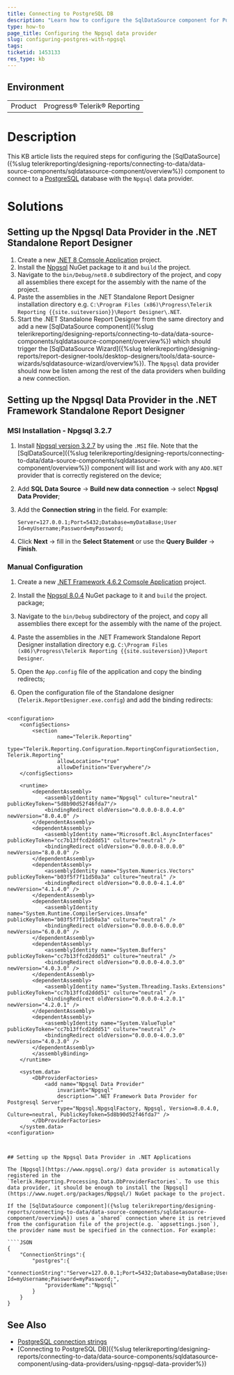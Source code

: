 ```yaml
---
title: Connecting to PostgreSQL DB
description: "Learn how to configure the SqlDataSource component for PostgreSQL database using the Npgsql data provider."
type: how-to
page_title: Configuring the Npgsql data provider
slug: configuring-postgres-with-npgsql
tags: 
ticketid: 1453133
res_type: kb
---
```


## Environment

<table>
	<tbody>
		<tr>
			<td>Product</td>
			<td>Progress® Telerik® Reporting</td>
		</tr>
	</tbody>
</table>


# Description

This KB article lists the required steps for configuring the [SqlDataSource]({%slug telerikreporting/designing-reports/connecting-to-data/data-source-components/sqldatasource-component/overview%}) component to connect to a [PostgreSQL](https://www.postgresql.org/) database with the `Npgsql` data provider.

# Solutions

## Setting up the Npgsql Data Provider in the .NET Standalone Report Designer

1. Create a new [.NET 8 Comsole Application](https://learn.microsoft.com/en-us/dotnet/csharp/tutorials/console-teleprompter) project.
1. Install the [Npgsql](https://www.nuget.org/packages/Npgsql/) NuGet package to it and `build` the project.
1. Navigate to the `bin/Debug/net8.0` subdirectory of the project, and copy all assemblies there except for the assembly with the name of the project.
1. Paste the assemblies in the .NET Standalone Report Designer installation directory e.g. `C:\Program Files (x86)\Progress\Telerik Reporting {{site.suiteversion}}\Report Designer\.NET`.
1. Start the .NET Standalone Report Designer from the same directory and add a new [SqlDataSource component]({%slug telerikreporting/designing-reports/connecting-to-data/data-source-components/sqldatasource-component/overview%}) which should trigger the [SqlDataSource Wizard]({%slug telerikreporting/designing-reports/report-designer-tools/desktop-designers/tools/data-source-wizards/sqldatasource-wizard/overview%}). The `Npgsql` data provider should now be listen among the rest of the data providers when building a new connection.


## Setting up the Npgsql Data Provider in the .NET Framework Standalone Report Designer

### MSI Installation - Npgsql 3.2.7

1. Install [Npgsql version 3.2.7](https://github.com/npgsql/npgsql/releases/tag/v3.2.7) by using the `.MSI` file. Note that the [SqlDataSource]({%slug telerikreporting/designing-reports/connecting-to-data/data-source-components/sqldatasource-component/overview%}) component will list and work with any `ADO.NET` provider that is correctly registered on the device;
1. Add **SQL Data Source** -> **Build new data connection** -> select **Npgsql Data Provider**;
1. Add the **Connection string** in the field. For example:

	`Server=127.0.0.1;Port=5432;Database=myDataBase;User Id=myUsername;Password=myPassword;`

1. Click **Next** -> fill in the **Select Statement** or use the **Query Builder** -> **Finish**.

### Manual Configuration

1. Create a new [.NET Framework 4.6.2 Comsole Application](https://learn.microsoft.com/en-us/dotnet/csharp/tutorials/console-teleprompter) project.
1. Install the [Npgsql 8.0.4](https://www.nuget.org/packages/Npgsql/8.0.4) NuGet package to it and `build` the project. package;
1. Navigate to the `bin/Debug` subdirectory of the project, and copy all assemblies there except for the assembly with the name of the project.
1. Paste the assemblies in the .NET Framework Standalone Report Designer installation directory e.g. `C:\Program Files (x86)\Progress\Telerik Reporting {{site.suiteversion}}\Report Designer`.
1. Open the `App.config` file of the application and copy the binding redirects;
1. Open the configuration file of the Standalone designer (`Telerik.ReportDesigner.exe.config`) and add the binding redirects:

	````XML
<?xml version="1.0" encoding="utf-8"?>
	<configuration>
		<configSections>
			<section
					name="Telerik.Reporting"
					type="Telerik.Reporting.Configuration.ReportingConfigurationSection, Telerik.Reporting"
					allowLocation="true"
					allowDefinition="Everywhere"/>
		</configSections>

		<runtime>
			<dependentAssembly>
				<assemblyIdentity name="Npgsql" culture="neutral" publicKeyToken="5d8b90d52f46fda7"/>
				<bindingRedirect oldVersion="0.0.0.0-8.0.4.0" newVersion="8.0.4.0" />
			</dependentAssembly>
			<dependentAssembly>
				<assemblyIdentity name="Microsoft.Bcl.AsyncInterfaces" publicKeyToken="cc7b13ffcd2ddd51" culture="neutral" />
				<bindingRedirect oldVersion="0.0.0.0-8.0.0.0" newVersion="8.0.0.0" />
			</dependentAssembly>
			<dependentAssembly>
				<assemblyIdentity name="System.Numerics.Vectors" publicKeyToken="b03f5f7f11d50a3a" culture="neutral" />
				<bindingRedirect oldVersion="0.0.0.0-4.1.4.0" newVersion="4.1.4.0" />
			</dependentAssembly>
			<dependentAssembly>
				<assemblyIdentity name="System.Runtime.CompilerServices.Unsafe" publicKeyToken="b03f5f7f11d50a3a" culture="neutral" />
				<bindingRedirect oldVersion="0.0.0.0-6.0.0.0" newVersion="6.0.0.0" />
			</dependentAssembly>
			<dependentAssembly>
				<assemblyIdentity name="System.Buffers" publicKeyToken="cc7b13ffcd2ddd51" culture="neutral" />
				<bindingRedirect oldVersion="0.0.0.0-4.0.3.0" newVersion="4.0.3.0" />
			</dependentAssembly>
			<dependentAssembly>
				<assemblyIdentity name="System.Threading.Tasks.Extensions" publicKeyToken="cc7b13ffcd2ddd51" culture="neutral" />
				<bindingRedirect oldVersion="0.0.0.0-4.2.0.1" newVersion="4.2.0.1" />
			</dependentAssembly>
			<dependentAssembly>
				<assemblyIdentity name="System.ValueTuple" publicKeyToken="cc7b13ffcd2ddd51" culture="neutral" />
				<bindingRedirect oldVersion="0.0.0.0-4.0.3.0" newVersion="4.0.3.0" />
			</dependentAssembly>
			</assemblyBinding>
		</runtime>

		<system.data>
			<DbProviderFactories>
				<add name="Npgsql Data Provider"
					invariant="Npgsql"
					description=".NET Framework Data Provider for Postgresql Server"
					type="Npgsql.NpgsqlFactory, Npgsql, Version=8.0.4.0, Culture=neutral, PublicKeyToken=5d8b90d52f46fda7" />
			</DbProviderFactories>
		</system.data>
	<configuration>
````


## Setting up the Npgsql Data Provider in .NET Applications

The [Npgsql](https://www.npgsql.org/) data provider is automatically registered in the `Telerik.Reporting.Processing.Data.DbProviderFactories`. To use this data provider, it should be enough to install the [Npgsql](https://www.nuget.org/packages/Npgsql/) NuGet package to the project.

If the [SqlDataSource component]({%slug telerikreporting/designing-reports/connecting-to-data/data-source-components/sqldatasource-component/overview%}) uses a `shared` connection where it is retrieved from the configuration file of the project(e.g. `appsettings.json`), the provider name must be specified in the connection. For example:

````JSON
{
	"ConnectionStrings":{
		"postgres":{
			"connectionString":"Server=127.0.0.1;Port=5432;Database=myDataBase;User Id=myUsername;Password=myPassword;",
			"providerName":"Npgsql"
		}
	}
}
````


## See Also

* [PostgreSQL connection strings](https://www.connectionstrings.com/postgresql/)
* [Connecting to PostgreSQL DB]({%slug telerikreporting/designing-reports/connecting-to-data/data-source-components/sqldatasource-component/using-data-providers/using-npgsql-data-provider%})
